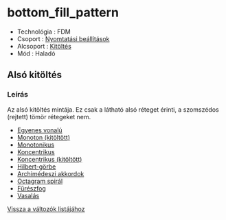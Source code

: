 # bottom\_fill\_pattern

* Technológia : FDM
* Csoport : [Nyomtatási beállítások](../../../konfig/print_settings)
* Alcsoport : [Kitöltés](../../beallitasok/print_settings.md#remplissage)
* Mód : Haladó

## Alsó kitöltés

### Leírás

Az alsó kitöltés mintája. Ez csak a látható alsó réteget érinti, a szomszédos \(rejtett\) tömör rétegeket nem.

* [Egyenes vonalú](../pattern/pattern_rectilinear.md)
* [Monoton \(kitöltött\)](../pattern/pattern_monotonicgapfill.md)
* [Monotonikus](../pattern/pattern_monotonic.md)
* [Koncentrikus](../pattern/pattern_concentric.md)
* [Koncentrikus \(kitöltött\)](../pattern/pattern_concentricgapfill.md)
* [Hilbert-görbe](../pattern/pattern_hilbertcurve.md)
* [Archimédeszi akkordok](../pattern/pattern_archimedeanchords.md)
* [Octagram spirál](../pattern/pattern_rectiliner.md)
* [Fűrészfog](../pattern/pattern_sawtooth.md)
* [Vasalás](../pattern/pattern_smooth.md)

[Vissza a változók listájához](../../variable_list)

